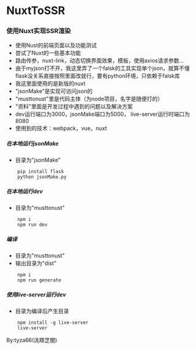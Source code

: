 # NuxtToSSR
### 使用Nuxt实现SSR渲染
- 使用Nust的前端页面以及功能测试
- 尝试了Nuxt的一些基本功能
- 路由传参，nuxt-link，动态切换界面效果，模板，使用axios请求参数...
- 由于myjson打不开，我这里弄了一个falsk的工具实现单个json，就算不懂flask没关系直接按照里面改就行，要有python环境，只依赖于falsk库
- 我这里面使用的是新版的nuxt
- "jsonMake"是实现可访问json的
- "musttonust"里是代码主体（为node项目，名字是随便打的）
- "资料"里面是开发过程中遇到的问题以及解决方案
- dev运行端口为3000，jsonMake端口为5000， live-server运行时端口为8080
- 使用到的技术：webpack，vue，nuxt
  
##### 在本地运行jsonMake
- 目录为"jsonMake"
``` 
    pip install flask
    python jsonMake.py
```

##### 在本地运行dev
- 目录为"musttonust"
```
    npm i
    npm run dev
```

##### 编译
- 目录为"musttonust"
- 输出目录为"dist"
```
    npm i
    npm run generate
```

##### 使用live-server运行dev
- 目录为编译后产生目录
```
    npm install -g live-server
    live-server
```

By:tyza66(洮羱芝闇)

